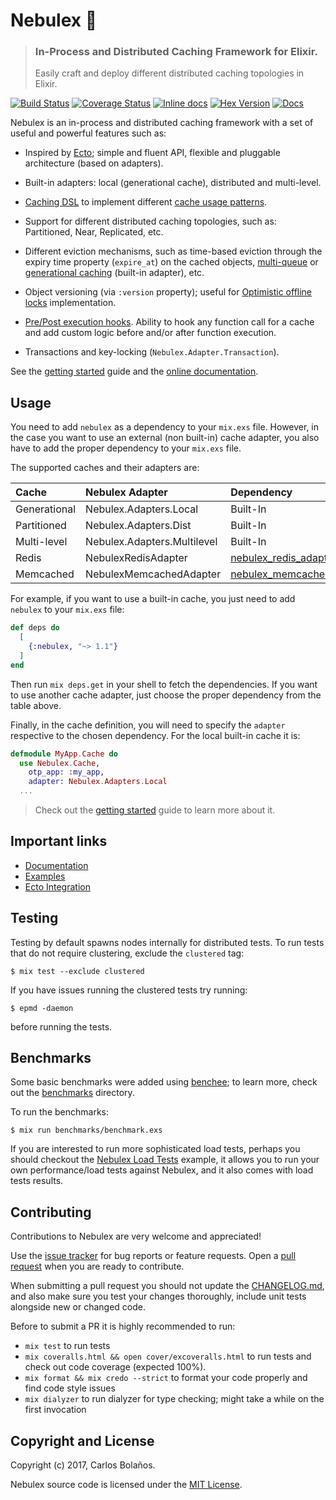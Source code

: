 # Nebulex 🌌
> ### In-Process and Distributed Caching Framework for Elixir.
> Easily craft and deploy different distributed caching topologies in Elixir.

[![Build Status](https://travis-ci.org/cabol/nebulex.svg?branch=master)](https://travis-ci.org/cabol/nebulex)
[![Coverage Status](https://coveralls.io/repos/github/cabol/nebulex/badge.svg?branch=master)](https://coveralls.io/github/cabol/nebulex?branch=master)
[![Inline docs](http://inch-ci.org/github/cabol/nebulex.svg)](http://inch-ci.org/github/cabol/nebulex)
[![Hex Version](https://img.shields.io/hexpm/v/nebulex.svg)](https://hex.pm/packages/nebulex)
[![Docs](https://img.shields.io/badge/docs-hexpm-blue.svg)](https://hexdocs.pm/nebulex)

Nebulex is an in-process and distributed caching framework with a set of
useful and powerful features such as:

  * Inspired by [Ecto][ecto]; simple and fluent API, flexible and
    pluggable architecture (based on adapters).

  * Built-in adapters: local (generational cache), distributed and multi-level.

  * [Caching DSL](http://hexdocs.pm/nebulex/caching-dsl.html) to implement
    different [cache usage patterns][EHCache].

  * Support for different distributed caching topologies, such as:
    Partitioned, Near, Replicated, etc.

  * Different eviction mechanisms, such as time-based eviction through the
    expiry time property (`expire_at`) on the cached objects,
    [multi-queue][multi_queue] or [generational caching][generational_caching]
    (built-in adapter), etc.

  * Object versioning (via `:version` property); useful for
    [Optimistic offline locks][offline_locks] implementation.

  * [Pre/Post execution hooks](http://hexdocs.pm/nebulex/hooks.html). Ability
    to hook any function call for a cache and add custom logic before and/or
    after function execution.

  * Transactions and key-locking (`Nebulex.Adapter.Transaction`).

[ecto]: https://github.com/elixir-ecto/ecto
[multi_queue]: https://en.wikipedia.org/wiki/Cache_replacement_policies#Multi_queue_(MQ)
[generational_caching]: http://fairwaytech.com/2012/09/write-through-and-generational-caching
[offline_locks]: https://martinfowler.com/eaaCatalog/optimisticOfflineLock.html
[EHCache]: https://github.com/ehcache/ehcache3/blob/master/docs/src/docs/asciidoc/user/caching-patterns.adoc

See the [getting started](http://hexdocs.pm/nebulex/getting-started.html) guide
and the [online documentation](http://hexdocs.pm/nebulex/Nebulex.html).

## Usage

You need to add `nebulex` as a dependency to your `mix.exs` file. However,
in the case you want to use an external (non built-in) cache adapter, you
also have to add the proper dependency to your `mix.exs` file.

The supported caches and their adapters are:

Cache        | Nebulex Adapter             | Dependency
:----------- | :---------------------------| :---------
Generational | Nebulex.Adapters.Local      | Built-In
Partitioned  | Nebulex.Adapters.Dist       | Built-In
Multi-level  | Nebulex.Adapters.Multilevel | Built-In
Redis        | NebulexRedisAdapter         | [nebulex_redis_adapter][nebulex_redis_adapter]
Memcached    | NebulexMemcachedAdapter     | [nebulex_memcached_adapter][nebulex_memcached_adapter]

[nebulex_redis_adapter]: https://github.com/cabol/nebulex_redis_adapter
[nebulex_memcached_adapter]: https://github.com/vasuadari/nebulex_memcached_adapter

For example, if you want to use a built-in cache, you just need to add
`nebulex` to your `mix.exs` file:

```elixir
def deps do
  [
    {:nebulex, "~> 1.1"}
  ]
end
```

Then run `mix deps.get` in your shell to fetch the dependencies. If you want to
use another cache adapter, just choose the proper dependency from the table
above.

Finally, in the cache definition, you will need to specify the `adapter`
respective to the chosen dependency. For the local built-in cache it is:

```elixir
defmodule MyApp.Cache do
  use Nebulex.Cache,
    otp_app: :my_app,
    adapter: Nebulex.Adapters.Local
  ...
```

> Check out the [getting started](http://hexdocs.pm/nebulex/getting-started.html)
  guide to learn more about it.

## Important links

 * [Documentation](http://hexdocs.pm/nebulex/Nebulex.html)
 * [Examples](https://github.com/cabol/nebulex_examples)
 * [Ecto Integration](https://github.com/cabol/nebulex_ecto)

## Testing

Testing by default spawns nodes internally for distributed tests.
To run tests that do not require clustering, exclude  the `clustered` tag:

```
$ mix test --exclude clustered
```

If you have issues running the clustered tests try running:

```
$ epmd -daemon
```

before running the tests.

## Benchmarks

Some basic benchmarks were added using [benchee](https://github.com/PragTob/benchee);
to learn more, check out the [benchmarks](./benchmarks) directory.

To run the benchmarks:

```
$ mix run benchmarks/benchmark.exs
```

If you are interested to run more sophisticated load tests, perhaps you should
checkout the [Nebulex Load Tests](https://github.com/cabol/nebulex_examples/tree/master/nebulex_bench)
example, it allows you to run your own performance/load tests against Nebulex,
and it also comes with load tests results.

## Contributing

Contributions to Nebulex are very welcome and appreciated!

Use the [issue tracker](https://github.com/cabol/nebulex/issues) for bug reports
or feature requests. Open a [pull request](https://github.com/cabol/nebulex/pulls)
when you are ready to contribute.

When submitting a pull request you should not update the [CHANGELOG.md](CHANGELOG.md),
and also make sure you test your changes thoroughly, include unit tests
alongside new or changed code.

Before to submit a PR it is highly recommended to run:

 * `mix test` to run tests
 * `mix coveralls.html && open cover/excoveralls.html` to run tests and check
   out code coverage (expected 100%).
 * `mix format && mix credo --strict` to format your code properly and find code
   style issues
 * `mix dialyzer` to run dialyzer for type checking; might take a while on the
   first invocation

## Copyright and License

Copyright (c) 2017, Carlos Bolaños.

Nebulex source code is licensed under the [MIT License](LICENSE).
